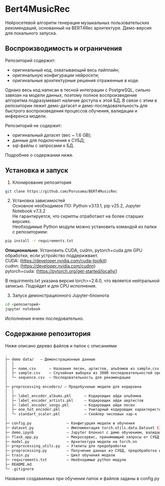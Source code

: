 # Bert4MusicRec
Нейросетевой алгоритм генерации музыкальных пользовательских рекомендаций, основанный на BERT4Rec архитектуре.
Демо-версия для локального запуска.


## Воспроизводимость и ограничения
Репозиторий содержит:
- оригинальный код, охватывающий весь пайплайн;
- оригинальную конфигурации нейросети;
- оригинальные архитектурные решения отраженные в коде.

Однако весь код написан в тесной интеграции с PostgreSQL, сильно завязан на модели данных, поэтому полное воспроизведение алгоритма подразумевает наличие доступа к этой БД.
В связи с этим в репозитории лежит демо-датасет и демо-последовательность для быстрого воспроизведения процессов обучения, валидации и инференса модели. 

Репозиторий не содержит:
- оригинальный датасет (вес ~ 1.6 GB);
- данные для подключения к СУБД;
- sql-файлы с запросами к БД.

Подробнее о содержании ниже.

## Установка и запуск
1. Клонирование репозитория

```bash
git clone https://github.com/Porusama/BERT4MusicRec
```

2. Установка зависимостей  
Основное необходимое ПО: Python v3.13.1, pip v25.2, Jupyter Notebook v7.3.2  
Не гарантируется, что скрипты отработают на более старших версиях.  
Необходимые Python модули можно установить командой из папки с репозиторием:

```bash
pip install -r requirements.txt
```

**Опиционально**: Установить CUDA, cudnn, pytorch+cuda для GPU обработки, если устройство поддерижвает.  
CUDA:           (https://developer.nvidia.com/cuda-toolkit)  
cudnn:          (https://developer.nvidia.com/cudnn)  
pytorch+cuda:   (https://pytorch.org/get-started/locally/)  

В requirments.txt указана версия torch>=2.6.0, что является нейтральной записью. Подойдет и для CPU исполнения.

3. Запуск демонстрационного Jupyter-блокнота

```bash
cd <репозиторий>
jupyter notebook
```
Исполнение ячеек последовательно.

## Содержание репозитория
Ниже описано дерево файлов и папок с описаниями

```bash
.
├─ demo data/   — Демонстрационные данные
│  │
│  ├─ name.csv      — Названия песен, артистов, альбомов из sample.csv
│  ├─ sample.csv    — Случайная выборка из 3000 последовательностей оригинального датасета
│  └─ sequence.csv  — Последовательность для рекомендации
│
├─ preprocessing encoders/ — Предобучнные модели для кодировки
│  │
│  ├─ label_encoder_albums.pkl      — Кодировщик айди альбомов
│  ├─ label_encoder_artists.pkl     — Кодировщик айди авртистов
│  ├─ label_encoder_songs.pkl       — Кодировщик айди песен
│  ├─ one_hot_encoder.pkl           — Унитарный кодировщик характеристики тактового размера
│  └─ standart_scaler.pkl           — Скейлер числовых хар-к
│
├─ config.py                — Конфигурция модели и обучения
├─ dataset.py               — Имплементация torch.utils.data.Dataset (Загрузка данных в модель, разделение на батчи)  
├─ demo.ipynb               — Jupyter блокнот с демо обучением, валидацией, генерацией рекомендаций
├─ flask_app.py             — Микросервис, принимающий запросы от СУБД в локальной сети. Рекомендует.
├─ model.py                 — Архитектура модели на torch.nn
├─ preprocessing_utils.py   — Утилиты для предобработки
├─ preprocessing.py         — Получение данных из СУБД, предобработка и сохранение в csv
├─ train.py                 — Цикл обучения модели
├─ requirements.txt         — Необходимые python модули
├─ README.md
└─ .gitignore
```

Названия создаваемых при обучении папок и файлов заданы в config.py